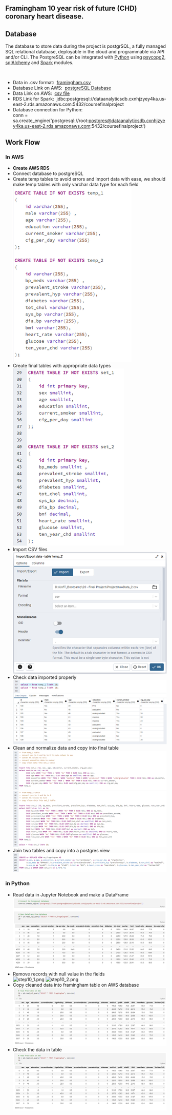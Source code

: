 ## Framingham 10 year risk of future (CHD) coronary heart disease.



## Database

The database to store data during the project is postgrSQL, a fully managed SQL relational database, deployable in the cloud and programmable via API and/or CLI. The PostgreSQL can be integrated with [Python](https://stackabuse.com/working-with-postgresql-in-python/) using [psycopg2](https://www.tutorialspoint.com/postgresql/postgresql_python.htm), [sqlAlchemy](https://docs.sqlalchemy.org/en/14/dialects/postgresql.html) and [Spark](https://spark.apache.org/docs/latest/) modules. <br/>

<br>

- Data in .csv format:&nbsp; [framingham.csv](framingham.csv)
- Database Link on AWS:&nbsp; [postgreSQL Database](dataanalyticsdb.cxnhjzyey4ka.us-east-2.rds.amazonaws.com) 
- Data Link on AWS:&nbsp; [csv file](https://classprojectdata.s3.amazonaws.com/framingham.csv)
- RDS Link for Spark:&nbsp;  jdbc:postgresql://dataanalyticsdb.cxnhjzyey4ka.us-east-2.rds.amazonaws.com:5432/coursefinalproject
- Database connection for Python: <br/> conn = sa.create_engine('postgresql://root:postgres@dataanalyticsdb.cxnhjzyey4ka.us-east-2.rds.amazonaws.com:5432/coursefinalproject')


## Work Flow
### In AWS
- __Create AWS RDS__
- Connect database to postgreSQL
- Create temp tables
  to avoid errors and import data with ease, we should make temp tables with only varchar data type for each field
  <br/>
  ![step3.png](Images/step3.png)
  <br/>
- Create final tables with appropriate data types
  <br/>
  ![step4.png](Images/step4.png)
  <br/>
- Import CSV files
  <br/>
  ![step4_2.png](Images/step4_2.png)
  <br/>
- Check data imported properly
  <br/>
  ![step5.png](Images/step5.png)
  <br/>
- Clean and normalize data and copy into final table
  <br/>
  ![step6_1.png](Images/step6_1.png)
  <br/>
  ![step6_2.png](Images/step6_2.png)
  <br/>
- Join two tables and copy into a postgres view
  <br/>
  ![step8.png](Images/step8.png)
  <br/>
### in Python

- Read data in Jupyter Notebook and make a DataFrame
  <br/>
  ![step9.png](Images/step9.png)
  <br/>
- Remove records with null value in the fields
  <br/>
  ![step10_1.png](Images/step10_1)
  ![step10_2.png](Images/step10_2)
  <br/>
- Copy cleaned data into framingham table on AWS database
  <br/>
  ![step11.png](Images/step12.png)
  <br/>
- Check the data in table
  <br/>
  ![step12.png](Images/step12.png)
  <br/>
  




